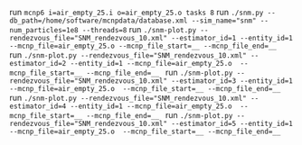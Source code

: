 run `mcnp6 i=air_empty_25.i o=air_empty_25.o tasks 8`
run `./snm.py --db_path=/home/software/mcnpdata/database.xml --sim_name="snm" --num_particles=1e8 --threads=8`
run `./snm-plot.py --rendezvous_file="SNM_rendezvous_10.xml" --estimator_id=1 --entity_id=1 --mcnp_file=air_empty_25.o --mcnp_file_start=__ --mcnp_file_end=__ `
run `./snm-plot.py --rendezvous_file="SNM_rendezvous_10.xml" --estimator_id=2 --entity_id=1 --mcnp_file=air_empty_25.o  --mcnp_file_start=__ --mcnp_file_end=__ `
run `./snm-plot.py --rendezvous_file="SNM_rendezvous_10.xml" --estimator_id=3 --entity_id=1 --mcnp_file=air_empty_25.o  --mcnp_file_start=__ --mcnp_file_end=__ `
run `./snm-plot.py --rendezvous_file="SNM_rendezvous_10.xml" --estimator_id=4 --entity_id=1 --mcnp_file=air_empty_25.o  --mcnp_file_start=__ --mcnp_file_end=__ `
run `./snm-plot.py --rendezvous_file="SNM_rendezvous_10.xml" --estimator_id=5 --entity_id=1 --mcnp_file=air_empty_25.o  --mcnp_file_start=__ --mcnp_file_end=__ `